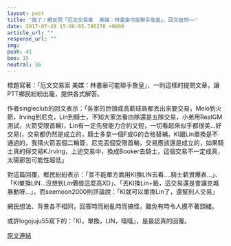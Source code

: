 ```yaml
---
layout: post
title: "瘋了！網友問「厄文交易案  美媒：林書豪可能聯手詹皇」，回文居然⋯⋯"
date: 2017-07-28 15:06:05.786278 +0800
article_url: ""
response_url: ""
img: 
push: 41
boo: 15
neutral: 36
---
```


標題寫著：「厄文交易案  美媒：林書豪可能聯手詹皇」，一則這樣的提問文章，讓PTT鄉民紛紛出籠，提供各式解答。

作者singleclub的回文表示：「各家的巨頭或高薪球員都丟出來要交易，Melo到火箭，Irving到尼克，Lin到騎士，不知大家怎看四隊還是五隊交易，小弟用RealGM測試，火箭受限首輪)，Lin有一定先發能力合約又短，一切看起來似乎都很美...好交易(，交易都仍然是成立的，騎士多拿一個F或G的合格替補，KI跟Lin單換是不通過的，我猜火箭丟個二輪簽，尼克丟個受限首輪，交易應該還是成立的，如果騎士真的得交易K.Irving，上述交易中，換成Booker去騎士，這個交易不一定成真，太陽那包可能性超低」

對這篇回覆，鄉民紛紛表示：「並不能單方面用KI換LIN去看....騎士薪資爆表...」、「KI單換LIN...沒想到Lin價值這麼高XD」、「丟KI換Lin+籤，這交易還是會讓克城暴動呀...」，而seemoon2000則評論說：「KI就可以單換Lin了，還幫別人交易」

網民想法、背景各不相同，回答時而紛亂時而搞怪，難免有時令人摸不著頭緒。

或許logojuju55寫下的：「KI，單換，LIN，嘻嘻」，是最認真的回覆。

<a href = "https://www.ptt.cc/bbs/NBA/M.1501051660.A.172.html">原文連結</a>

